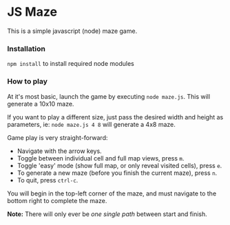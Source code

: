 # JS Maze

This is a simple javascript (node) maze game.

### Installation

`npm install` to install required node modules


### How to play

At it's most basic, launch the game by executing `node maze.js`.  This will generate a 10x10 maze.

If you want to play a different size, just pass the desired width and height as parameters, ie: `node maze.js 4 8` will generate a 4x8 maze.

Game play is very straight-forward:

- Navigate with the arrow keys.
- Toggle between individual cell and full map views, press `m`.
- Toggle 'easy' mode (show full map, or only reveal visited cells), press `e`.
- To generate a new maze (before you finish the current maze), press `n`.
- To quit, press `ctrl-c`.

You will begin in the top-left corner of the maze, and must navigate to the bottom right to complete the maze.

**Note:** There will only ever be _one single path_ between start and finish.
